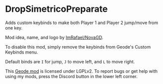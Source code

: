 # DropSimetricoPreparate
Adds custom keybinds to make both Player 1 and Player 2 jump/move from one key.

Mod idea, name, and logo by [ImRafael/NovaGD](https://discord.com/users/1337927591213924393).

To disable this mod, simply remove the keybinds from Geode's Custom Keybinds menu.

Default binds are `I` for jump, `J` to move left, and `L` to move right.

This [Geode mod](https://geode-sdk.org) is licensed under LGPLv2. To report bugs or get help with using my mods, press the Discord button in the lower left corner.